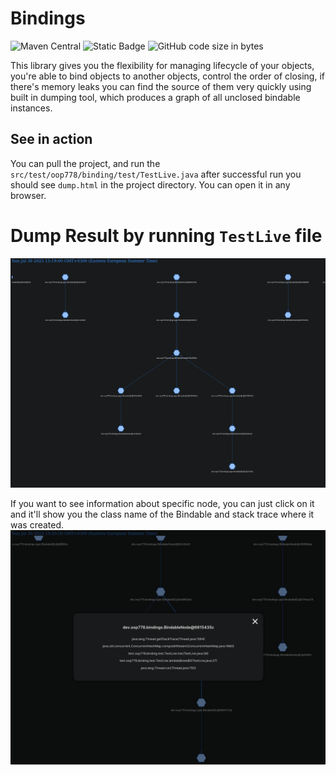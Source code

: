 # Bindings
![Maven Central](https://img.shields.io/maven-central/v/dev.oop778/bindings)
![Static Badge](https://img.shields.io/badge/java_version-8--latest-brightgreen)
![GitHub code size in bytes](https://img.shields.io/github/languages/code-size/OOP-778/bindings)


This library gives you the flexibility for managing lifecycle of your objects, you're able to bind objects to another objects, control the order of closing, if there's memory leaks you can find the source of them very quickly using built in dumping tool, which produces a graph of all unclosed bindable instances.

## See in action
You can pull the project, and run the `src/test/oop778/binding/test/TestLive.java` after successful run you should see `dump.html` in the 
project directory. You can open it in any browser.

# Dump Result by running `TestLive` file
![Graph](img/graph_example.png)

If you want to see information about specific node, you can just click on it and it'll show you the class name of the Bindable and stack 
trace where it was created.
![Popup](img/popup.png)